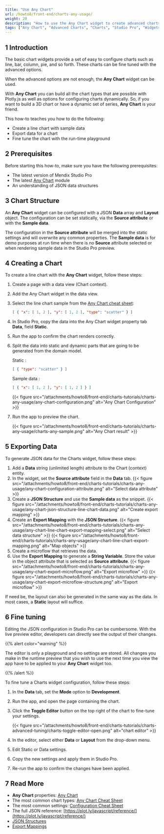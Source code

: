 ```yaml
---
title: "Use Any Chart"
url: /howto8/front-end/charts-any-usage/
weight: 20
description: "How to use the Any Chart widget to create advanced charts"
tags: ["Any Chart", "Advanced Charts", "Charts", "Studio Pro", "Widgets"]
---
```


## 1 Introduction

The basic chart widgets provide a set of easy to configure charts such as line, bar, column, pie, and so forth. These charts can be fine tuned with the advanced options.

When the advanced options are not enough, the **Any Chart** widget can be used.

With **Any Chart** you can build all the chart types that are possible with Plotly.js as well as options for configuring charts dynamically. So, if you want to build a 3D chart or have a dynamic set of series, **Any Chart** is your friend.

This how-to teaches you how to do the following:

* Create a line chart with sample data
* Export data for a chart
* Fine tune the chart with the run-time playground

## 2 Prerequisites

Before starting this how-to, make sure you have the following prerequisites:

* The latest version of Mendix Studio Pro
* The latest [Any Chart](/appstore/modules/any-chart/) module
* An understanding of JSON data structures

## 3 Chart Structure

An **Any Chart** widget can be configured with a JSON **Data** array and **Layout** object. The configuration can be set statically, via the **Source attribute** or with the **Sample data**.

The configuration in the **Source attribute** will be merged into the static settings and will overwrite any common properties. The **Sample data** is for demo purposes at run time when there is no **Source** attribute selected or when rendering sample data in the Studio Pro preview.

## 4 Creating a Chart

To create a line chart with the **Any Chart** widget, follow these steps:

1. Create a page with a data view (Chart context).
2. Add the Any Chart widget in the data view.
3. Select the line chart sample from the [Any Chart cheat sheet](/refguide8/charts-any-cheat-sheet/#line-chart):

    ```json
    [ { "x": [ 1, 2 ], "y": [ 1, 2 ], "type": "scatter" } ]
    ```

4. In Studio Pro, copy the data into the Any Chart widget property tab **Data**, field **Static**.
5. Run the app to confirm the chart renders correctly.
6. Split the data into static and dynamic parts that are going to be generated from the domain model.

    Static :  

    ```json
    [ { "type": "scatter" } ]
    ```

    Sample data :  

    ```json
    [ { "x": [ 1, 2 ], "y": [ 1, 2 ] } ]
    ```

    {{< figure src="/attachments/howto8/front-end/charts-tutorials/charts-any-usage/any-chart-configuration.png" alt="Any Chart Configuration" >}}

7. Run the app to preview the chart.

    {{< figure src="/attachments/howto8/front-end/charts-tutorials/charts-any-usage/charts-any-sample.png" alt="Any Chart result" >}}

## 5 Exporting Data

To generate JSON data for the Charts widget, follow these steps:

1. Add a **Data** string (unlimited length) attribute to the Chart (context) entity.
2. In the widget, set the **Source attribute** field in the **Data** tab.
    {{< figure src="/attachments/howto8/front-end/charts-tutorials/charts-any-usage/any-chart-configuration-attribute.png" alt="Select data attribute" >}}
3. Create a **JSON Structure** and use the **Sample data** as the snippet.
    {{< figure src="/attachments/howto8/front-end/charts-tutorials/charts-any-usage/any-chart-json-structure-line-chart-data.png" alt="Create export mapping" >}}
4. Create an **Export Mapping** with the **JSON Structure**.
    {{< figure src="/attachments/howto8/front-end/charts-tutorials/charts-any-usage/any-chart-line-chart-export-mapping-select.png" alt="Select data structure" >}}
    {{< figure src="/attachments/howto8/front-end/charts-tutorials/charts-any-usage/any-chart-line-chart-export-mapping.png" alt="Map objects" >}}
5. Create a microflow that retrieves the data.
6. Use the **Export Mapping** to generate a **String Variable**. Store the value in the object attribute that is selected as **Source attribute**.
    {{< figure src="/attachments/howto8/front-end/charts-tutorials/charts-any-usage/any-chart-export-microflow.png" alt="Export microflow" >}}
    {{< figure src="/attachments/howto8/front-end/charts-tutorials/charts-any-usage/any-chart-export-microflow-structure.png" alt="Export microflow" >}}

If need be, the layout can also be generated in the same way as the data. In most cases, a **Static** layout will suffice.

## 6 Fine tuning

Editing the JSON configuration in Studio Pro can be cumbersome. With the live preview editor, developers can directly see the output of their changes. 

{{% alert color="warning" %}}

The editor is only a playground and no settings are stored. All changes you make in the runtime preview that you wish to use the next time you view the app have to be applied to your **Any Chart** widget too.

{{% /alert %}}

To fine tune a Charts widget configuration, follow these steps:

1. In the **Data** tab, set the **Mode** option to **Development**.

2. Run the app, and open the page containing the chart.

3. Click the **Toggle Editor** button on the top right of the chart to fine-tune your settings.

    {{< figure src="/attachments/howto8/front-end/charts-tutorials/charts-advanced-tuning/charts-toggle-editor-open.png" alt="chart editor" >}}

4. In the editor, select either **Data** or **Layout** from the drop-down menu.

5. Edit Static or Data settings.

6. Copy the new settings and apply them in Studio Pro.

7. Re-run the app to confirm the changes have been applied.

## 7 Read More

* **Any Chart** properties: [Any Chart](/refguide8/charts-any-configuration/)
* The most common chart types:  [Any Chart Cheat Sheet](/refguide8/charts-any-cheat-sheet/)
* The most common settings: [Configuration Cheat Sheet](/refguide8/charts-advanced-cheat-sheet/)
* The full JSON reference: [https://plot.ly/javascript/reference/](https://plot.ly/javascript/reference/)
* [JSON Structures](/refguide8/json-structures/)
* [Export Mappings](/refguide8/export-mappings/)  

